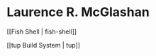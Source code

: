 Laurence R. McGlashan
=====================

[[Fish Shell | fish-shell]]

[[tup Build System | tup]]